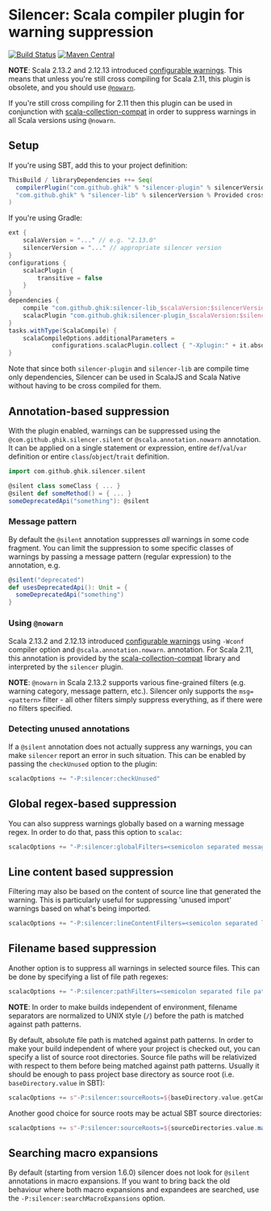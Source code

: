 # Silencer: Scala compiler plugin for warning suppression

[![Build Status](https://travis-ci.org/ghik/silencer.svg?branch=master)](https://travis-ci.org/ghik/silencer)
[![Maven Central](https://maven-badges.herokuapp.com/maven-central/com.github.ghik/silencer-plugin_2.13.2/badge.svg)](https://maven-badges.herokuapp.com/maven-central/com.github.ghik/silencer-plugin_2.13.2)

**NOTE**: Scala 2.13.2 and 2.12.13 introduced [configurable warnings](https://github.com/scala/scala/pull/8373).
This means that unless you're still cross compiling for Scala 2.11, this plugin is obsolete, and you should use
[`@nowarn`](https://www.scala-lang.org/api/current/scala/annotation/nowarn.html).

If you're still cross compiling for 2.11 then this plugin can be used in conjunction with
[scala-collection-compat](https://github.com/scala/scala-collection-compat) in order to suppress warnings in all 
Scala versions using `@nowarn`.

## Setup

If you're using SBT, add this to your project definition:

```scala
ThisBuild / libraryDependencies ++= Seq(
  compilerPlugin("com.github.ghik" % "silencer-plugin" % silencerVersion cross CrossVersion.full),
  "com.github.ghik" % "silencer-lib" % silencerVersion % Provided cross CrossVersion.full
)
```

If you're using Gradle:

```groovy
ext {
    scalaVersion = "..." // e.g. "2.13.0"
    silencerVersion = "..." // appropriate silencer version
}
configurations {
    scalacPlugin {
        transitive = false
    }
}
dependencies {
    compile "com.github.ghik:silencer-lib_$scalaVersion:$silencerVersion"
    scalacPlugin "com.github.ghik:silencer-plugin_$scalaVersion:$silencerVersion"
}
tasks.withType(ScalaCompile) {
    scalaCompileOptions.additionalParameters =
            configurations.scalacPlugin.collect { "-Xplugin:" + it.absolutePath }
}
```
    
Note that since both `silencer-plugin` and `silencer-lib` are compile time only dependencies, Silencer can be used 
in ScalaJS and Scala Native without having to be cross compiled for them.

## Annotation-based suppression

With the plugin enabled, warnings can be suppressed using the `@com.github.ghik.silencer.silent` 
or `@scala.annotation.nowarn` annotation. 
It can be applied on a single statement or expression, entire `def`/`val`/`var` definition or entire 
`class`/`object`/`trait` definition.

```scala
import com.github.ghik.silencer.silent

@silent class someClass { ... }
@silent def someMethod() = { ... }
someDeprecatedApi("something"): @silent
```

### Message pattern

By default the `@silent` annotation suppresses *all* warnings in some code fragment. You can limit the suppression to
some specific classes of warnings by passing a message pattern (regular expression) to the annotation, e.g.

```scala
@silent("deprecated") 
def usesDeprecatedApi(): Unit = {
  someDeprecatedApi("something")
}
```

### Using `@nowarn`

Scala 2.13.2 and 2.12.13 introduced [configurable warnings](https://github.com/scala/scala/pull/8373) using `-Wconf` 
compiler option and `@scala.annotation.nowarn`. annotation. For Scala 2.11, this annotation is provided by the 
[scala-collection-compat](https://github.com/scala/scala-collection-compat) library and interpreted by the `silencer`
plugin.

**NOTE**: `@nowarn` in Scala 2.13.2 supports various fine-grained filters (e.g. warning category, message pattern, etc.).
Silencer only supports the `msg=<pattern>` filter - all other filters simply suppress everything, as if there were
no filters specified.

### Detecting unused annotations

If a `@silent` annotation does not actually suppress any warnings, you can make `silencer` report an error in such
situation. This can be enabled by passing the `checkUnused` option to the plugin:

```scala
scalacOptions += "-P:silencer:checkUnused"
```

## Global regex-based suppression

You can also suppress warnings globally based on a warning message regex. In order to do that, pass this option to `scalac`:

```scala
scalacOptions += "-P:silencer:globalFilters=<semicolon separated message regexes>"
```

## Line content based suppression

Filtering may also be based on the content of source line that generated the warning.
This is particularly useful for suppressing 'unused import' warnings based on what's being imported.

```scala
scalacOptions += "-P:silencer:lineContentFilters=<semicolon separated line content regexes>"
```

## Filename based suppression

Another option is to suppress all warnings in selected source files. This can be done by specifying a list of file path regexes:

```scala
scalacOptions += "-P:silencer:pathFilters=<semicolon separated file path regexes>"
```

**NOTE**: In order to make builds independent of environment, filename separators are normalized to UNIX style (`/`) 
before the path is matched against path patterns.

By default, absolute file path is matched against path patterns. In order to make your build independent of where your 
project is checked out, you can specify a list of source root directories. Source file paths will be relativized with 
respect to them  before being matched against path patterns. Usually it should be enough to pass project base directory 
as source root (i.e. `baseDirectory.value` in SBT):

```scala
scalacOptions += s"-P:silencer:sourceRoots=${baseDirectory.value.getCanonicalPath}"
```

Another good choice for source roots may be actual SBT source directories:

```scala
scalacOptions += s"-P:silencer:sourceRoots=${sourceDirectories.value.map(_.getCanonicalPath).mkString(";")}"
```

## Searching macro expansions

By default (starting from version 1.6.0) silencer does not look for `@silent` annotations in macro expansions.
If you want to bring back the old behaviour where both macro expansions and expandees are searched, use the
`-P:silencer:searchMacroExpansions` option.
